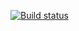 [![Build status](https://ci.appveyor.com/api/projects/status/2njmfamhdbqqdk2w/branch/master?svg=true)](https://ci.appveyor.com/project/ValiullinAd/api-ci-02/branch/master)




